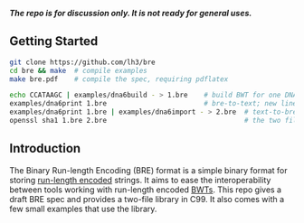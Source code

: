 ***The repo is for discussion only. It is not ready for general uses.***

## Getting Started
```sh
git clone https://github.com/lh3/bre
cd bre && make  # compile examples
make bre.pdf    # compile the spec, requiring pdflatex

echo CCATAAGC | examples/dna6build - > 1.bre    # build BWT for one DNA string
examples/dna6print 1.bre                        # bre-to-text; new line for sentinel(s)
examples/dna6print 1.bre | examples/dna6import - > 2.bre  # text-to-bre
openssl sha1 1.bre 2.bre                                  # the two files are identical
```

## Introduction

The Binary Run-length Encoding (BRE) format is a simple binary format for
storing [run-length encoded][rle] strings. It aims to ease the interoperability
between tools working with run-length encoded [BWTs][bwt]. This repo gives a
draft BRE spec and provides a two-file library in C99. It also comes with a few
small examples that use the library.

[rle]: https://en.wikipedia.org/wiki/Run-length_encoding
[bwt]: https://en.wikipedia.org/wiki/Burrows%E2%80%93Wheeler_transform
